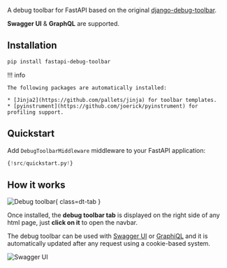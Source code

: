A debug toolbar for FastAPI based on the original [django-debug-toolbar](https://github.com/jazzband/django-debug-toolbar).

**Swagger UI** & **GraphQL** are supported.

## Installation

```sh
pip install fastapi-debug-toolbar
```

!!! info

    The following packages are automatically installed:

    * [Jinja2](https://github.com/pallets/jinja) for toolbar templates.
    * [pyinstrument](https://github.com/joerick/pyinstrument) for profiling support.

## Quickstart

Add `DebugToolbarMiddleware` middleware to your FastAPI application:

```py
{!src/quickstart.py!}
```

## How it works

![Debug toolbar](img/tab.png){ class=dt-tab }

Once installed, the **debug toolbar tab** is displayed on the right side of any html page, just **click on it** to open the navbar.

The debug toolbar can be used with [Swagger UI](https://swagger.io/tools/swagger-ui/) or [GraphiQL](https://github.com/graphql/graphiql) and it is automatically updated after any request using a cookie-based system.

![Swagger UI](img/Swagger.png)
